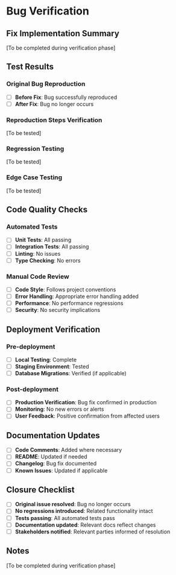 # Bug Verification

## Fix Implementation Summary
[To be completed during verification phase]

## Test Results

### Original Bug Reproduction
- [ ] **Before Fix**: Bug successfully reproduced
- [ ] **After Fix**: Bug no longer occurs

### Reproduction Steps Verification
[To be tested]

### Regression Testing
[To be tested]

### Edge Case Testing
[To be tested]

## Code Quality Checks

### Automated Tests
- [ ] **Unit Tests**: All passing
- [ ] **Integration Tests**: All passing
- [ ] **Linting**: No issues
- [ ] **Type Checking**: No errors

### Manual Code Review
- [ ] **Code Style**: Follows project conventions
- [ ] **Error Handling**: Appropriate error handling added
- [ ] **Performance**: No performance regressions
- [ ] **Security**: No security implications

## Deployment Verification

### Pre-deployment
- [ ] **Local Testing**: Complete
- [ ] **Staging Environment**: Tested
- [ ] **Database Migrations**: Verified (if applicable)

### Post-deployment
- [ ] **Production Verification**: Bug fix confirmed in production
- [ ] **Monitoring**: No new errors or alerts
- [ ] **User Feedback**: Positive confirmation from affected users

## Documentation Updates
- [ ] **Code Comments**: Added where necessary
- [ ] **README**: Updated if needed
- [ ] **Changelog**: Bug fix documented
- [ ] **Known Issues**: Updated if applicable

## Closure Checklist
- [ ] **Original issue resolved**: Bug no longer occurs
- [ ] **No regressions introduced**: Related functionality intact
- [ ] **Tests passing**: All automated tests pass
- [ ] **Documentation updated**: Relevant docs reflect changes
- [ ] **Stakeholders notified**: Relevant parties informed of resolution

## Notes
[To be completed during verification phase]
